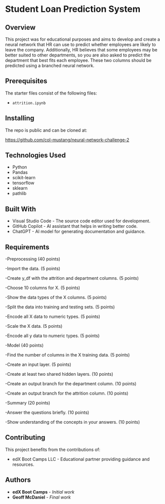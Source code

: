  # Student Loan Prediction System

## Overview
This project was for educational purposes and aims to develop and create a neural network that HR can use to predict whether employees are likely to leave the company. Additionally, HR believes that some employees may be better suited to other departments, so you are also asked to predict the department that best fits each employee. These two columns should be predicted using a branched neural network.

## Prerequisites

The starter files consist of the following files: 
- `attrition.ipynb`

## Installing
The repo is public and can be cloned at:

https://github.com/col-mustang/neural-network-challenge-2

## Technologies Used
- Python
- Pandas
- scikit-learn
- tensorflow
- sklearn
- pathlib

## Built With
- Visual Studio Code - The source code editor used for development.
- GitHub Copilot - AI assistant that helps in writing better code.
- ChatGPT - AI model for generating documentation and guidance.

## Requirements

-Preprocessing (40 points)

-Import the data. (5 points)

-Create y_df with the attrition and department columns. (5 points)

-Choose 10 columns for X. (5 points)

-Show the data types of the X columns. (5 points)

-Split the data into training and testing sets. (5 points)

-Encode all X data to numeric types. (5 points)

-Scale the X data. (5 points)

-Encode all y data to numeric types. (5 points)

-Model (40 points)

-Find the number of columns in the X training data. (5 points)

-Create an input layer. (5 points)

-Create at least two shared hidden layers. (10 points)

-Create an output branch for the department column. (10 points)

-Create an output branch for the attrition column. (10 points)

-Summary (20 points)

-Answer the questions briefly. (10 points)

-Show understanding of the concepts in your answers. (10 points)

## Contributing
This project benefits from the contributions of:
- edX Boot Camps LLC - Educational partner providing guidance and resources.

## Authors
* **edX Boot Camps** - *Initial work* 
* **Geoff McDaniel** - *Final work*